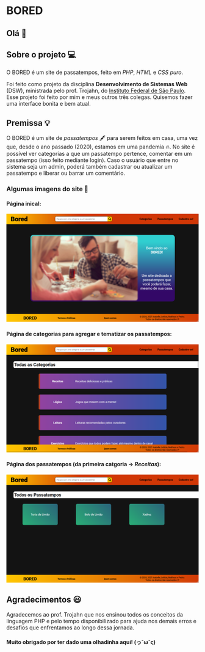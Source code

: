# BORED

## Olá 👋

## Sobre o projeto 💻
O BORED é um site de passatempos, feito em _PHP_, _HTML_ e _CSS puro_.

Foi feito como projeto da disciplina **Desenvolvimento de Sistemas Web** (DSW), ministrada pelo prof. Trojahn, do [Instituto Federal de São Paulo](https://scl.ifsp.edu.br/).
Esse projeto foi feito por mim e meus outros três colegas. Quisemos fazer uma interface bonita e bem atual.

## Premissa 💡
O BORED é um site de _passatempos_ 🖋 para serem feitos em casa, uma vez que, desde o ano passado (2020), estamos em uma pandemia 🔥.
No site é possível ver categorias a que um passatempo pertence, comentar em um passatempo (isso feito mediante login).
Caso o usuário que entre no sistema seja um admin, poderá também cadastrar ou atualizar um passatempo e liberar ou barrar um comentário.

### Algumas imagens do site 👀
#### Página inical:
![](index.png)

#### Página de categorias para agregar e tematizar os passatempos:
![](categorias.png)

#### Página dos passatempos (da primeira catgoria -> _Receitas_):
![](passatempos.png)

## Agradecimentos 😃

Agradecemos ao prof. Trojahn que nos ensinou todos os conceitos da linguagem PHP e pelo tempo disponibilizado para ajuda nos demais erros e desafios que enfrentamos ao longo dessa jornada.

#### Muito obrigado por ter dado uma olhadinha aqui! (っ˘ω˘ς)

